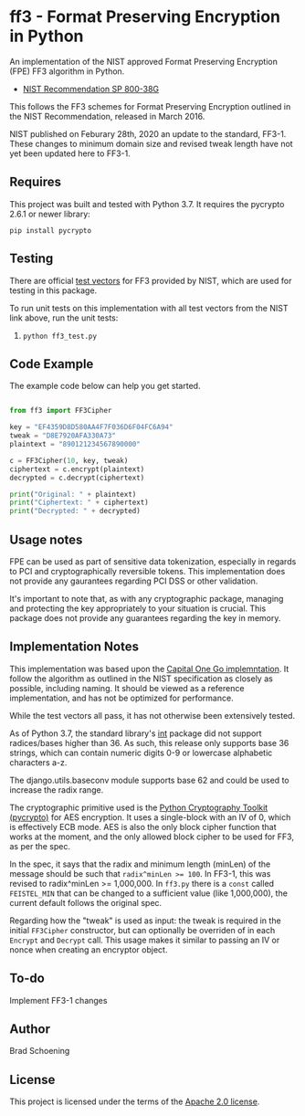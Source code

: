 # ff3 - Format Preserving Encryption in Python

An implementation of the NIST approved Format Preserving Encryption (FPE) FF3 algorithm in Python.

* [NIST Recommendation SP 800-38G](http://nvlpubs.nist.gov/nistpubs/SpecialPublications/NIST.SP.800-38G.pdf)

This follows the FF3 schemes for Format Preserving Encryption outlined in the NIST Recommendation, released in March 2016. 

NIST published on Feburary 28th, 2020 an update to the standard, FF3-1.  These changes to minimum domain size and revised tweak length have not
yet been updated here to FF3-1.

## Requires

This project was built and tested with Python 3.7.  It requires the pycrypto 2.6.1 or newer library:

`pip install pycrypto`

## Testing

There are official [test vectors](http://csrc.nist.gov/groups/ST/toolkit/examples.html) for FF3 provided by NIST, which are used for testing in this package.

To run unit tests on this implementation with all test vectors from the NIST link above, run the unit tests:

  1. `python ff3_test.py`

## Code Example

The example code below can help you get started.

```python

from ff3 import FF3Cipher

key = "EF4359D8D580AA4F7F036D6F04FC6A94"
tweak = "D8E7920AFA330A73"
plaintext = "890121234567890000"

c = FF3Cipher(10, key, tweak)
ciphertext = c.encrypt(plaintext)
decrypted = c.decrypt(ciphertext)

print("Original: " + plaintext)
print("Ciphertext: " + ciphertext)
print("Decrypted: " + decrypted)

```

## Usage notes

FPE can be used as part of sensitive data tokenization, especially in regards to PCI and cryptographically reversible tokens. This implementation does not provide any gaurantees regarding PCI DSS or other validation.

It's important to note that, as with any cryptographic package, managing and protecting the key appropriately to your situation is crucial. This package does not provide any guarantees regarding the key in memory.

## Implementation Notes

This implementation was based upon the [Capital One Go implemntation](https://github.com/capitalone/fpe).  It follow the algorithm as outlined in the NIST specification as closely as possible, including naming.  It should be viewed as a reference implementation, and has not be optimized for performance. 

While the test vectors all pass, it has not otherwise been extensively tested. 

As of Python 3.7, the standard library's [int](https://docs.python.org/3/library/functions.html#int) package did not support radices/bases higher than 36. As such, this release only supports base 36 strings, which can contain numeric digits 0-9 or lowercase alphabetic characters a-z.

The django.utils.baseconv module supports base 62 and could be used to increase the radix range.

The cryptographic primitive used is the [Python Cryptography Toolkit (pycrypto)](https://pypi.org/project/pycrypto) for AES encryption. It uses a single-block with an IV of 0, which is effectively ECB mode. AES is also the only block cipher function that works at the moment, and the only allowed block cipher to be used for FF3, as per the spec.

In the spec, it says that the radix and minimum length (minLen) of the message should be such that `radix^minLen >= 100`. In FF3-1, this was revised to  radix^minLen >= 1,000,000. In `ff3.py` there is a `const` called `FEISTEL_MIN` that can be changed to a sufficient value (like 1,000,000), the current default follows the original spec.

Regarding how the "tweak" is used as input: the tweak is required in the initial `FF3Cipher` constructor, but can optionally be overriden of in each `Encrypt` and `Decrypt` call. This usage makes it similar to passing an IV or nonce when creating an encryptor object.

## To-do

Implement FF3-1 changes

## Author

Brad Schoening

## License

This project is licensed under the terms of the [Apache 2.0 license](https://www.apache.org/licenses/LICENSE-2.0).
